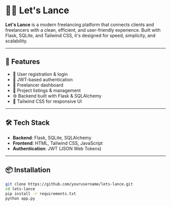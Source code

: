 # 🧑‍💻 Let's Lance

**Let's Lance** is a modern freelancing platform that connects clients and freelancers with a clean, efficient, and user-friendly experience. Built with Flask, SQLite, and Tailwind CSS, it's designed for speed, simplicity, and scalability.

---

## 🚀 Features

- 📝 User registration & login
- 🔐 JWT-based authentication
- 💼 Freelancer dashboard
- 📂 Project listings & management
- ⚙️ Backend built with Flask & SQLAlchemy
- 🎨 Tailwind CSS for responsive UI

---

## 🛠 Tech Stack

- **Backend**: Flask, SQLite, SQLAlchemy
- **Frontend**: HTML, Tailwind CSS, JavaScript
- **Authentication**: JWT (JSON Web Tokens)

---

## 📦 Installation

```bash
git clone https://github.com/yourusername/lets-lance.git
cd lets-lance
pip install -r requirements.txt
python app.py
```



<!-- # React + TypeScript + Vite

This template provides a minimal setup to get React working in Vite with HMR and some ESLint rules.

While this project uses React, Vite supports many popular JS frameworks. [See all the supported frameworks](https://vitejs.dev/guide/#scaffolding-your-first-vite-project).

## Deploy Your Own

Deploy your own Vite project with Vercel.

[![Deploy with Vercel](https://vercel.com/button)](https://vercel.com/new/clone?repository-url=https://github.com/vercel/vercel/tree/main/examples/vite-react&template=vite-react)

_Live Example: https://vite-react-example.vercel.app_

### Deploying From Your Terminal

You can deploy your new Vite project with a single command from your terminal using [Vercel CLI](https://vercel.com/download):

```shell
$ vercel
``` -->
